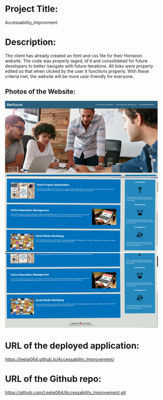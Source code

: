 # Project Title: 
Accessability_Improvment

# Description: 
The client has already created an html and css file for their Horiseon website. The code was properly taged, id'd and consolidated for future developers to better navigate with future iterations. All links were properly edited so that when clicked by the user it functions properly. With these criteria met, the website will be more user-friendly for everyone.

## Photos of the Website:
![Horiseon Header](./assets/images/headertopshot.png)
![Webpage Content](./assets/images/webpagecontent.png)
![Webpage Footer](./assets/images/webpagefooter.png)

# URL of the deployed application: 
https://leelai064.github.io/Accessability_Improvement/

# URL of the Github repo: 
https://github.com/Leelai064/Accessability_Improvement.git
